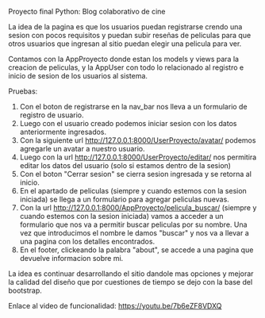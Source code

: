 Proyecto final Python: Blog colaborativo de cine

La idea de la pagina es que los usuarios puedan registrarse crendo una sesion con pocos requisitos y puedan subir reseñas de peliculas para que otros usuarios que ingresan al sitio puedan elegir una pelicula para ver.

Contamos con la AppProyecto donde estan los models y views para la creacion de peliculas, y la AppUser con todo lo relacionado al registro e inicio de sesion de los usuarios al sistema.

Pruebas:

1. Con el boton de registrarse en la nav_bar nos lleva a un formulario de registro de usuario.
2. Luego con el usuario creado podemos iniciar sesion con los datos anteriormente ingresados.
3. Con la siguiente url http://127.0.0.1:8000/UserProyecto/avatar/ podemos agregarle un avatar a nuestro usuario.
4. Luego con la url http://127.0.0.1:8000/UserProyecto/editar/ nos permitira editar los datos del usuario (solo si estamos dentro de la sesion)
5. Con el boton "Cerrar sesion" se cierra sesion ingresada y se retorna al inicio.
6. En el apartado de peliculas (siempre y cuando estemos con la sesion iniciada) se llega a un formulario para agregar peliculas nuevas.
7. Con la url http://127.0.0.1:8000/AppProyecto/pelicula_buscar/ (siempre y cuando estemos con la sesion iniciada) vamos a acceder a un formulario que nos va a permitir buscar peliculas por su nombre. Una vez que introducimos el nombre le damos "buscar" y nos va a llevar a una pagina con los detalles encontrados.
8. En el footer, clickeando la palabra "about", se accede a una pagina que devuelve informacion sobre mi.

La idea es continuar desarrollando el sitio dandole mas opciones y mejorar la calidad del diseño que por cuestiones de tiempo se dejo con la base del bootstrap.


Enlace al video de funcionalidad:  https://youtu.be/7b6eZF8VDXQ

